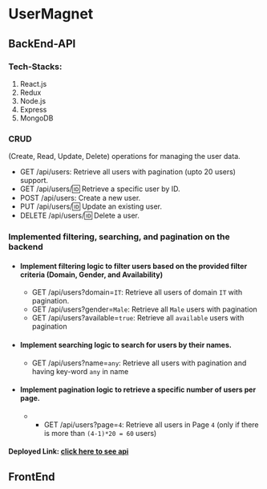 
# UserMagnet

## BackEnd-API
### Tech-Stacks: 
1. React.js
2. Redux
3. Node.js
4. Express
5. MongoDB


### CRUD 
(Create, Read, Update, Delete) operations for managing the user data.

- GET /api/users: Retrieve all users with pagination (upto 20 users) support.
- GET /api/users/:id: Retrieve a specific user by ID.
- POST /api/users: Create a new user.
- PUT /api/users/:id: Update an existing user.
- DELETE /api/users/:id: Delete a user.

### Implemented filtering, searching, and pagination on the backend
- #### Implement filtering logic to filter users based on the provided filter criteria (Domain, Gender, and Availability)
  - GET /api/users?domain=`IT`: Retrieve all users of domain `IT` with pagination.
  - GET /api/users?gender=`Male`: Retrieve all `Male` users with pagination
  - GET /api/users?available=`true`: Retrieve all `available` users with pagination
- #### Implement searching logic to search for users by their names.
    - GET /api/users?name=`any`: Retrieve all users with pagination and having key-word `any` in name
- #### Implement pagination logic to retrieve a specific number of users per page.
    - - GET /api/users?page=`4`: Retrieve all users in Page `4` (only if there is more than `(4-1)*20 = 60` users)
#### Deployed Link:   [click here to see api](https://user-management-backend-ovx4.onrender.com/api/users?page=1)

## FrontEnd
